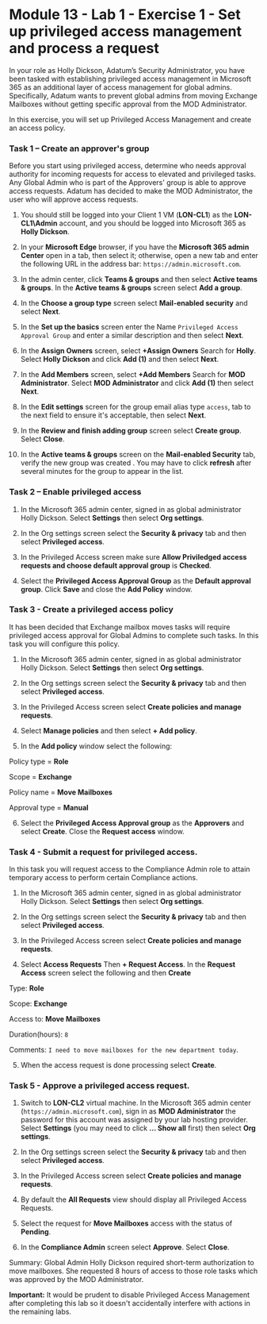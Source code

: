 # Module 13 - Lab 1 - Exercise 1 - Set up privileged access management and process a request


In your role as Holly Dickson, Adatum’s Security Administrator, you have been tasked with establishing privileged access management in Microsoft 365 as an additional layer of access management for global admins. Specifically, Adatum wants to prevent global admins from moving Exchange Mailboxes without getting specific approval from the MOD Administrator.

In this exercise, you will set up Privileged Access Management and create an access policy.

### Task 1 – Create an approver's group

Before you start using privileged access, determine who needs approval authority for incoming requests for access to elevated and privileged tasks. Any Global Admin who is part of the Approvers' group is able to approve access requests.  Adatum has decided to make the MOD Administrator, the user who will approve access requests.


1. You should still be logged into your Client 1 VM (**LON-CL1**) as the **LON-CL1\Admin** account, and you should be logged into Microsoft 365 as **Holly Dickson**. 

2. In your **Microsoft Edge** browser, if you have the **Microsoft 365 admin Center** open in a tab, then select it; otherwise, open a new tab and enter the following URL in the address bar: `https://admin.microsoft.com`.

3. In the admin center, click **Teams & groups** and then select **Active teams & groups**.  In the **Active teams & groups** screen select **Add a group**.

4.  In the **Choose a group type** screen select **Mail-enabled security** and select **Next**.

5.  In the **Set up the basics** screen enter the Name `Privileged Access Approval Group` and enter a similar description and then select **Next**.

6.  In the **Assign Owners** screen, select **+Assign Owners** Search for **Holly**. Select **Holly Dickson** and click **Add (1)** and then select **Next**.

7.  In the **Add Members** screen, select **+Add Members** Search for **MOD Administrator**. Select **MOD Administrator** and click **Add (1)** then select **Next**.

8.  In the **Edit settings** screen for the group email alias type `access`, tab to the next field to ensure it's acceptable, then select **Next**.

9.  In the **Review and finish adding group** screen select **Create group**. Select **Close**.

10.  In the **Active teams & groups** screen on the **Mail-enabled Security** tab, verify the new group was created .  You may have to click **refresh** after several minutes for the group to appear in the list.




### Task 2 – Enable privileged access

1. In the Microsoft 365 admin center, signed in as global administrator Holly Dickson. Select **Settings** then select **Org settings**.

2. In the Org settings screen select the **Security & privacy** tab and then select **Privileged access**.

3. In the Privileged Access screen make sure **Allow Priviledged access requests and choose default approval group** is **Checked**.

4.  Select the **Privileged Access Approval Group** as the **Default approval group**.  Click **Save** and close the **Add Policy** window.


### Task 3 - Create a privileged access policy

It has been decided that Exchange mailbox moves tasks will require privileged access approval for Global Admins to complete such tasks.  In this task you will configure this policy.

1. In the Microsoft 365 admin center, signed in as global administrator Holly Dickson. Select **Settings** then select **Org settings**.  

2. In the Org settings screen select the **Security & privacy** tab and then select **Privileged access**. 

3. In the Privileged Access screen select **Create policies and manage requests**.

4. Select **Manage policies** and then select **+ Add policy**.

5. In the **Add policy** window select the following:

Policy type = **Role**

Scope = **Exchange**

Policy name = **Move Mailboxes**

Approval type = **Manual**

6. Select the **Privileged Access Approval group** as the **Approvers** and select **Create**.  Close the **Request access** window.



### Task 4 - Submit a request for privileged access.

In this task you will request access to the Compliance Admin role to attain temporary access to perform certain Compliance actions.

1. In the Microsoft 365 admin center, signed in as global administrator Holly Dickson. Select **Settings** then select **Org settings**.  

2. In the Org settings screen select the **Security & privacy** tab and then select **Privileged access**. 

3. In the Privileged Access screen select **Create policies and manage requests**.

4. Select **Access Requests** Then **+ Request Access**.  In the **Request Access** screen select the following and then **Create**

Type:  **Role**

Scope:  **Exchange**

Access to:  **Move Mailboxes** 

Duration(hours): `8`

Comments: `I need to move mailboxes for the new department today`. 

5. When the access request is done processing select **Create**. 


### Task 5 - Approve a privileged access request.

1. Switch to **LON-CL2** virtual machine.  In the Microsoft 365 admin center (`https://admin.microsoft.com`), sign in as **MOD Administrator** the password for this account was assigned by your lab hosting provider. Select **Settings** (you may need to click **... Show all** first) then select **Org settings**.  

2. In the Org settings screen select the **Security & privacy** tab and then select **Privileged access**. 

3. In the Privileged Access screen select **Create policies and manage requests**.

4. By default the **All Requests** view should display all Privileged Access Requests.

5. Select the request for **Move Mailboxes** access with the status of **Pending**.

6. In the **Compliance Admin** screen select **Approve**.  Select **Close**.

Summary: Global Admin Holly Dickson required short-term authorization to move mailboxes.  She requested 8 hours of access to those role tasks which was approved by the MOD Administrator.

**Important:** It would be prudent to disable Privileged Access Management after completing this lab so it doesn't accidentally interfere with actions in the remaining labs.
